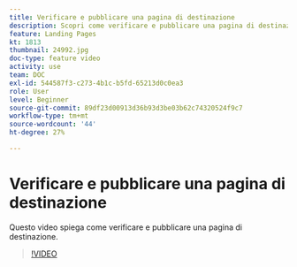 ```yaml
---
title: Verificare e pubblicare una pagina di destinazione
description: Scopri come verificare e pubblicare una pagina di destinazione creata in Adobe Campaign Standard.
feature: Landing Pages
kt: 1813
thumbnail: 24992.jpg
doc-type: feature video
activity: use
team: DOC
exl-id: 544587f3-c273-4b1c-b5fd-65213d0c0ea3
role: User
level: Beginner
source-git-commit: 89df23d00913d36b93d3be03b62c74320524f9c7
workflow-type: tm+mt
source-wordcount: '44'
ht-degree: 27%

---
```


# Verificare e pubblicare una pagina di destinazione

Questo video spiega come verificare e pubblicare una pagina di destinazione.

>[!VIDEO](https://video.tv.adobe.com/v/24092?quality=12&learn=on)
